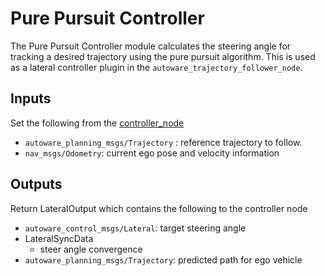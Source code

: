 # Pure Pursuit Controller

The Pure Pursuit Controller module calculates the steering angle for tracking a desired trajectory using the pure pursuit algorithm. This is used as a lateral controller plugin in the `autoware_trajectory_follower_node`.

## Inputs

Set the following from the [controller_node](../autoware_trajectory_follower_node/README.md)

- `autoware_planning_msgs/Trajectory` : reference trajectory to follow.
- `nav_msgs/Odometry`: current ego pose and velocity information

## Outputs

Return LateralOutput which contains the following to the controller node

- `autoware_control_msgs/Lateral`: target steering angle
- LateralSyncData
  - steer angle convergence
- `autoware_planning_msgs/Trajectory`: predicted path for ego vehicle
